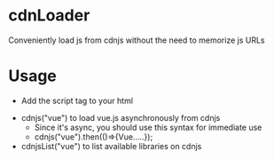 # cdnLoader
Conveniently load js from cdnjs without the need to memorize js URLs
# Usage
- Add the script tag to your html
<script src="https://jjtseng93.github.io/cdnloader/cdnloader.js"></script>
- cdnjs("vue") to load vue.js asynchronously from cdnjs
  * Since it's async, you should use this syntax for immediate use
  * cdnjs("vue").then(()=>{Vue.....});
- cdnjsList("vue") to list available libraries on cdnjs
